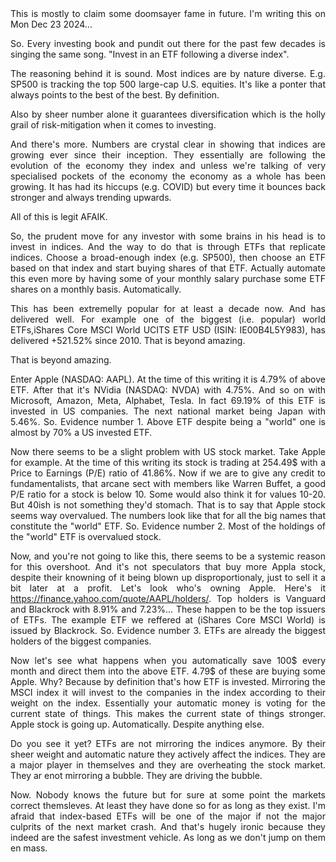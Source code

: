 <div style="text-align: justify">
This is mostly to claim some doomsayer fame in future. I'm writing this on Mon Dec 23 2024...

So. Every investing book and pundit out there for the past few decades is singing the same song. "Invest in an ETF following a diverse index". 

The reasoning behind it is sound. Most indices are by nature diverse. E.g. SP500 is tracking the top 500 large-cap U.S. equities. It's like a ponter that always points to the best of the best. By definition. 

Also by sheer number alone it guarantees diversification which is the holly grail of risk-mitigation when it comes to investing.

And there's more. Numbers are crystal clear in showing that indices are growing ever since their inception. They essentially are following the evolution of the economy they index and unless we're talking of very specialised pockets of the economy the economy as a whole has been growing. It has had its hiccups (e.g. COVID) but every time it bounces back stronger and always trending upwards.

All of this is legit AFAIK.

So, the prudent move for any investor with some brains in his head is to invest in indices. And the way to do that is through ETFs that replicate indices. Choose a broad-enough index (e.g. SP500), then choose an ETF based on that index and start buying shares of that ETF. Actually automate this even more by having some of your monthly salary purchase some ETF shares on a monthly basis. Automatically.

This has been extremelly popular for at least a decade now. And has delivered well. For example one of the biggest (i.e. popular) world ETFs,iShares Core MSCI World UCITS ETF USD (ISIN: IE00B4L5Y983), has delivered +521.52% since 2010. That is beyond amazing.

That is beyond amazing.

Enter Apple (NASDAQ: AAPL). At the time of this writing it is 4.79% of above ETF. After that it's NVidia (NASDAQ: NVDA) with 4.75%. And so on with Microsoft, Amazon, Meta, Alphabet, Tesla. In fact 69.19% of this ETF is invested in US companies. The next national market being Japan with 
5.46%. So. Evidence number 1. Above ETF despite being a "world" one is almost by 70% a US invested ETF.

Now there seems to be a slight problem with US stock market. Take Apple for example. At the time of this writing its stock is trading at 254.49$ with a Price to Earnings (P/E) ratio of 41.86%. Now if we are to give any credit to fundamentalists, that arcane sect with members like Warren Buffet, a good P/E ratio for a stock is below 10. Some would also think it for values 10-20. But 40ish is not something they'd stomach. That is to say that Apple stock seems way overvalued. The numbers look like that for all the big names that constitute the "world" ETF. So. Evidence number 2. Most of the holdings of the "world" ETF is overvalued stock.

Now, and you're not going to like this, there seems to be a systemic reason for this overshoot. And it's not speculators that buy more Appla stock, despite their knowning of it being blown up disproportionaly, just to sell it a bit later at a profit. Let's look who's owning Apple. Here's it https://finance.yahoo.com/quote/AAPL/holders/. Top holders is Vanguard and Blackrock with 8.91% and 7.23%... These happen to be the top issuers of ETFs. The example ETF we reffered at (iShares Core MSCI World) is issued by Blackrock. So. Evidence number 3. ETFs are already the biggest holders of the biggest companies.

Now let's see what happens when you automatically save 100$ every month and direct them into the above ETF. 4.79$ of these are buying some Apple. Why? Because by definition that's how ETF is invested. Mirroring the MSCI index it will invest to the companies in the index according to their weight on the index. Essentially your automatic money is voting for the current state of things. This makes the current state of things stronger. Apple stock is going up. Automatically. Despite anything else.

Do you see it yet? ETFs are not mirroring the indices anymore. By their sheer weight and automatic nature they actively affect the indices. They are a major player in themselves and they are overheating the stock market. They ar enot mirroring a bubble. They are driving the bubble.

Now. Nobody knows the future but for sure at some point the markets correct themsleves. At least they have done so for as long as they exist. I'm afraid that index-based ETFs will be one of the major if not the major culprits of the next market crash. And that's hugely ironic because they indeed are the safest investment vehicle. As long as we don't jump on them en mass.

</div>
